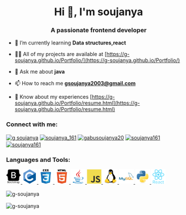 <h1 align="center">Hi 👋, I'm soujanya</h1>
<h3 align="center">A passionate frontend developer</h3>

- 🌱 I’m currently learning **Data structures,react**

- 👨‍💻 All of my projects are available at [https://g-soujanya.github.io/Portfolio/](https://g-soujanya.github.io/Portfolio/)

- 💬 Ask me about **java**

- 📫 How to reach me **gsoujanya2003@gmail.com**

- 📄 Know about my experiences [https://g-soujanya.github.io/Portfolio/resume.html](https://g-soujanya.github.io/Portfolio/resume.html)

<h3 align="left">Connect with me:</h3>
<p align="left">
<a href="https://linkedin.com/in/g soujanya" target="blank"><img align="center" src="https://raw.githubusercontent.com/rahuldkjain/github-profile-readme-generator/master/src/images/icons/Social/linked-in-alt.svg" alt="g soujanya" height="30" width="40" /></a>
<a href="https://instagram.com/soujanya_161" target="blank"><img align="center" src="https://raw.githubusercontent.com/rahuldkjain/github-profile-readme-generator/master/src/images/icons/Social/instagram.svg" alt="soujanya_161" height="30" width="40" /></a>
<a href="https://www.codechef.com/users/gabusoujanya20" target="blank"><img align="center" src="https://cdn.jsdelivr.net/npm/simple-icons@3.1.0/icons/codechef.svg" alt="gabusoujanya20" height="30" width="40" /></a>
<a href="https://www.hackerrank.com/soujanya161" target="blank"><img align="center" src="https://raw.githubusercontent.com/rahuldkjain/github-profile-readme-generator/master/src/images/icons/Social/hackerrank.svg" alt="soujanya161" height="30" width="40" /></a>
<a href="https://www.leetcode.com/soujanya161" target="blank"><img align="center" src="https://raw.githubusercontent.com/rahuldkjain/github-profile-readme-generator/master/src/images/icons/Social/leet-code.svg" alt="soujanya161" height="30" width="40" /></a>
</p>

<h3 align="left">Languages and Tools:</h3>
<p align="left"> <a href="https://getbootstrap.com" target="_blank" rel="noreferrer"> <img src="https://raw.githubusercontent.com/devicons/devicon/master/icons/bootstrap/bootstrap-plain-wordmark.svg" alt="bootstrap" width="40" height="40"/> </a> <a href="https://www.cprogramming.com/" target="_blank" rel="noreferrer"> <img src="https://raw.githubusercontent.com/devicons/devicon/master/icons/c/c-original.svg" alt="c" width="40" height="40"/> </a> <a href="https://www.w3schools.com/css/" target="_blank" rel="noreferrer"> <img src="https://raw.githubusercontent.com/devicons/devicon/master/icons/css3/css3-original-wordmark.svg" alt="css3" width="40" height="40"/> </a> <a href="https://www.w3.org/html/" target="_blank" rel="noreferrer"> <img src="https://raw.githubusercontent.com/devicons/devicon/master/icons/html5/html5-original-wordmark.svg" alt="html5" width="40" height="40"/> </a> <a href="https://www.java.com" target="_blank" rel="noreferrer"> <img src="https://raw.githubusercontent.com/devicons/devicon/master/icons/java/java-original.svg" alt="java" width="40" height="40"/> </a> <a href="https://developer.mozilla.org/en-US/docs/Web/JavaScript" target="_blank" rel="noreferrer"> <img src="https://raw.githubusercontent.com/devicons/devicon/master/icons/javascript/javascript-original.svg" alt="javascript" width="40" height="40"/> </a> <a href="https://www.linux.org/" target="_blank" rel="noreferrer"> <img src="https://raw.githubusercontent.com/devicons/devicon/master/icons/linux/linux-original.svg" alt="linux" width="40" height="40"/> </a> <a href="https://www.mysql.com/" target="_blank" rel="noreferrer"> <img src="https://raw.githubusercontent.com/devicons/devicon/master/icons/mysql/mysql-original-wordmark.svg" alt="mysql" width="40" height="40"/> </a> <a href="https://www.python.org" target="_blank" rel="noreferrer"> <img src="https://raw.githubusercontent.com/devicons/devicon/master/icons/python/python-original.svg" alt="python" width="40" height="40"/> </a> <a href="https://reactjs.org/" target="_blank" rel="noreferrer"> <img src="https://raw.githubusercontent.com/devicons/devicon/master/icons/react/react-original-wordmark.svg" alt="react" width="40" height="40"/> </a> </p>

<p><img align="center" src="https://github-readme-stats.vercel.app/api/top-langs?username=g-soujanya&show_icons=true&locale=en&layout=compact" alt="g-soujanya" /></p>

<p><img align="center" src="https://github-readme-streak-stats.herokuapp.com/?user=g-soujanya&" alt="g-soujanya" /></p>
